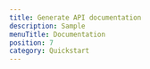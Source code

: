 ```yaml
---
title: Generate API documentation
description: Sample
menuTitle: Documentation
position: 7
category: Quickstart
---
```

